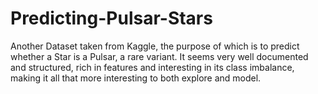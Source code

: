 # Predicting-Pulsar-Stars
Another Dataset taken from Kaggle, the purpose of which is to predict whether a Star is a Pulsar, a rare variant. It seems very well documented and structured, rich in features and interesting in its class imbalance, making it all that more interesting to both explore and model.
